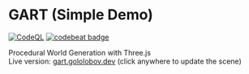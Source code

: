 # GART (Simple Demo)

[![CodeQL](https://github.com/g-pets/gart/actions/workflows/codeql-analysis.yml/badge.svg)](https://github.com/g-pets/gart/actions/workflows/codeql-analysis.yml)
[![codebeat badge](https://codebeat.co/badges/a8a183ef-bbaf-4f16-8a10-46a8269784e9)](https://codebeat.co/projects/github-com-g-pets-gart-master)

Procedural World Generation with Three.js \
Live version: [gart.gololobov.dev](https://gart.gololobov.dev) (click anywhere to update the scene)
